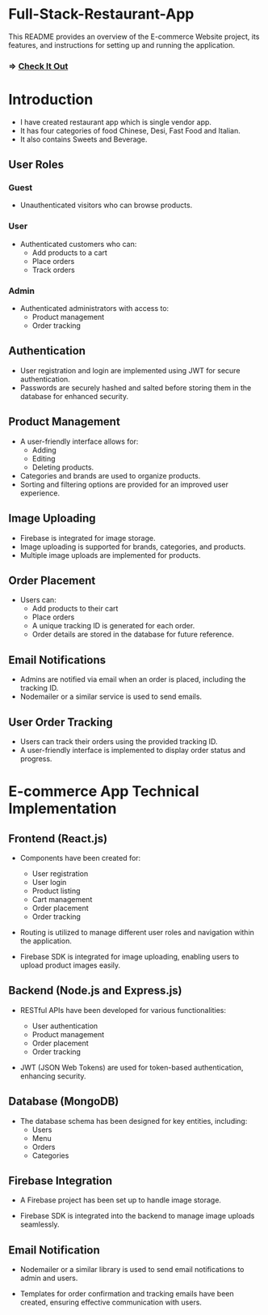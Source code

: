 # Full-Stack-Restaurant-App
This README provides an overview of the E-commerce Website project, its features, and instructions for setting up and running the application.

### => [ Check It Out ](https://drab-deer-garb.cyclic.app)

# Introduction
- I have created restaurant app which is single vendor app. <br>
- It has four categories of food Chinese, Desi, Fast Food and Italian.<br>
- It also contains Sweets and Beverage.<br>

## User Roles

### Guest

- Unauthenticated visitors who can browse products.

### User

- Authenticated customers who can:
  - Add products to a cart
  - Place orders
  - Track orders

### Admin

- Authenticated administrators with access to:
  - Product management
  - Order tracking

## Authentication

- User registration and login are implemented using JWT for secure authentication.
- Passwords are securely hashed and salted before storing them in the database for enhanced security.

## Product Management

- A user-friendly interface allows for:
  - Adding
  - Editing
  - Deleting products.
- Categories and brands are used to organize products.
- Sorting and filtering options are provided for an improved user experience.

## Image Uploading

- Firebase is integrated for image storage.
- Image uploading is supported for brands, categories, and products.
- Multiple image uploads are implemented for products.

## Order Placement

- Users can:
  - Add products to their cart
  - Place orders
  - A unique tracking ID is generated for each order.
  - Order details are stored in the database for future reference.

## Email Notifications

- Admins are notified via email when an order is placed, including the tracking ID.
- Nodemailer or a similar service is used to send emails.

## User Order Tracking

- Users can track their orders using the provided tracking ID.
- A user-friendly interface is implemented to display order status and progress.


# E-commerce App Technical Implementation
## Frontend (React.js)

- Components have been created for:
  - User registration
  - User login
  - Product listing
  - Cart management
  - Order placement
  - Order tracking

- Routing is utilized to manage different user roles and navigation within the application.

- Firebase SDK is integrated for image uploading, enabling users to upload product images easily.

## Backend (Node.js and Express.js)

- RESTful APIs have been developed for various functionalities:
  - User authentication
  - Product management
  - Order placement
  - Order tracking

- JWT (JSON Web Tokens) are used for token-based authentication, enhancing security.

## Database (MongoDB)

- The database schema has been designed for key entities, including:
  - Users
  - Menu
  - Orders
  - Categories

## Firebase Integration

- A Firebase project has been set up to handle image storage.

- Firebase SDK is integrated into the backend to manage image uploads seamlessly.

## Email Notification

- Nodemailer or a similar library is used to send email notifications to admin and users.

- Templates for order confirmation and tracking emails have been created, ensuring effective communication with users.


